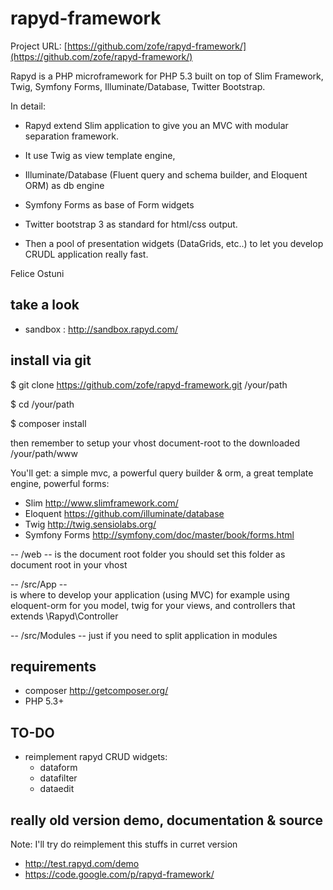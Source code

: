 rapyd-framework 
===============

Project URL: [https://github.com/zofe/rapyd-framework/](https://github.com/zofe/rapyd-framework/)

Rapyd is a PHP microframework for PHP 5.3 built on top of Slim Framework, Twig, Symfony Forms, Illuminate/Database, Twitter Bootstrap.

In detail:

- Rapyd extend Slim application to give you an MVC with modular separation framework.
- It use Twig as view template engine,
- Illuminate/Database (Fluent query and schema builder, and Eloquent ORM)  as db engine 
- Symfony Forms as base of Form widgets
- Twitter bootstrap 3 as standard for html/css output.

- Then a pool of presentation widgets (DataGrids, etc..) to let you develop CRUDL application really fast.


Felice Ostuni



## take a look ##

- sandbox : http://sandbox.rapyd.com/



## install via git ##

$ git clone https://github.com/zofe/rapyd-framework.git /your/path

$ cd /your/path

$ composer install 

then remember to setup your vhost document-root to the downloaded /your/path/www

You'll get:
a simple mvc, a powerful query builder & orm, a great template engine, powerful forms:

- Slim  http://www.slimframework.com/
- Eloquent  https://github.com/illuminate/database
- Twig http://twig.sensiolabs.org/
- Symfony Forms  http://symfony.com/doc/master/book/forms.html


-- /web -- 
is the document root folder you should  set this folder as document root in your vhost

-- /src/App --  
is where to develop your application (using MVC)
for example using  eloquent-orm for you model, twig for your views, and controllers that extends \Rapyd\Controller  

-- /src/Modules --
just if you need to split application in modules 


## requirements ##

- composer http://getcomposer.org/
- PHP 5.3+  

## TO-DO ##


- reimplement rapyd CRUD widgets:
  * dataform
  * datafilter
  * dataedit


## really old version demo, documentation & source ##

Note: I'll try do reimplement this stuffs in curret version 

- http://test.rapyd.com/demo
- https://code.google.com/p/rapyd-framework/



